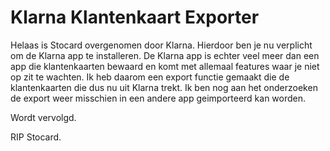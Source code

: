 # Klarna Klantenkaart Exporter

Helaas is Stocard overgenomen door Klarna. Hierdoor ben je nu verplicht om de Klarna app te installeren.
De Klarna app is echter veel meer dan een app die klantenkaarten bewaard en komt met allemaal features waar je niet op zit te wachten.
Ik heb daarom een export functie gemaakt die de klantenkaarten die dus nu uit Klarna trekt.
Ik ben nog aan het onderzoeken de export weer misschien in een andere app geimporteerd kan worden.

Wordt vervolgd.

RIP Stocard.